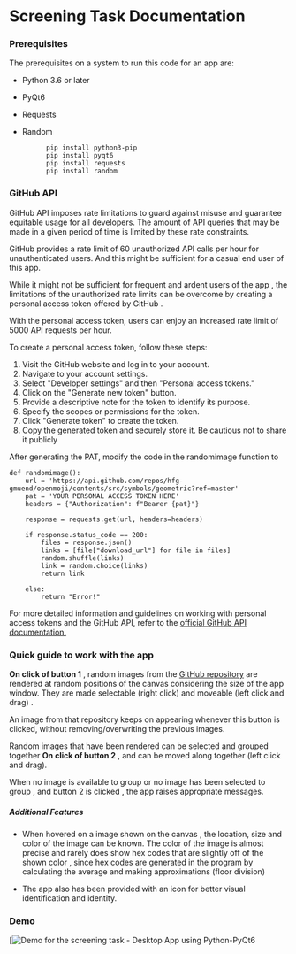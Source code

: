 
# Screening Task Documentation
### Prerequisites 
The prerequisites on a system to run this code for an app are:

- Python 3.6 or later
- PyQt6
- Requests
- Random

			pip install python3-pip 
			pip install pyqt6 
			pip install requests
			pip install random

### GitHub API
GitHub API imposes rate limitations to guard against misuse and guarantee equitable usage for all developers. The amount of API queries that may be made in a given period of time is limited by these rate constraints.

GitHub provides a rate limit of 60 unauthorized API calls per hour for unauthenticated users. And this might be sufficient for a casual end user of this app.

While it might not be sufficient for frequent and ardent users of the app ,  the limitations of the unauthorized rate limits can be overcome by creating a personal access token offered by GitHub .

With the personal access token, users can enjoy an increased rate limit of 5000 API requests per hour.

To create a personal access token, follow these steps:

1.  Visit the GitHub website and log in to your account.
2.  Navigate to your account settings.
3.  Select "Developer settings" and then "Personal access tokens."
4.  Click on the "Generate new token" button.
5.  Provide a descriptive note for the token to identify its purpose.
6.  Specify the scopes or permissions for the token. 
7.  Click "Generate token" to create the token.
8.  Copy the generated token and securely store it. Be cautious not to share it publicly

After generating the PAT, modify the code in the randomimage function to
```
def randomimage():  
	url = 'https://api.github.com/repos/hfg-gmuend/openmoji/contents/src/symbols/geometric?ref=master'  
	pat = 'YOUR PERSONAL ACCESS TOKEN HERE'  
	headers = {"Authorization": f"Bearer {pat}"}  
  
	response = requests.get(url, headers=headers)  
  
	if response.status_code == 200:  
		files = response.json()  
		links = [file["download_url"] for file in files]  
		random.shuffle(links)  
		link = random.choice(links)  
		return link  
  
	else:  
		return "Error!"
```

For more detailed information and guidelines on working with personal access tokens and the GitHub API, refer to the [official GitHub API documentation.](https://docs.github.com/en/rest)

### Quick guide to work with the app
 __On click of button 1__ , random images from the [GitHub repository](https://github.com/hfg-gmuend/openmoji/tree/master/src/symbols/geometric) are rendered at random positions of the canvas considering the size of the app window. They are made selectable (right click) and moveable (left click and drag) .

An image from that repository keeps on appearing whenever this button is clicked, without removing/overwriting the previous images.

Random images that have been rendered can be selected and grouped together __On click of button 2__ , and can be moved along together (left click and drag).

When no image is available to group or no image has been selected to group , and button 2 is clicked , the app raises appropriate messages.

##### Additional Features
- When hovered on a image shown on the canvas , the location, size and color of the image can be known.
The color of the image is almost precise and rarely does show hex codes that are slightly off of the shown color , since hex codes are generated in the program by calculating the average and making approximations (floor division)

- The app also has been provided with an icon for better visual identification and identity.

### Demo

[![Demo for the screening task - Desktop App using Python-PyQt6](https://www.youtube.com/watch?v=w9e5vOQ9Hd4)


